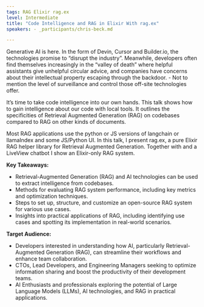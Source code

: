 ```yaml
---
tags: RAG Elixir rag.ex
level: Intermediate
title: "Code Intelligence and RAG in Elixir With rag.ex"
speakers: - _participants/chris-beck.md

---
```

Generative AI is here. In the form of Devin, Cursor and Builder.io, the technologies promise to “disrupt the industry”. Meanwhile, developers often find themselves increasingly in the “valley of death” where helpful assistants give unhelpful circular advice, and companies have concerns about their intellectual property escaping through the backdoor. - Not to mention the level of surveillance and control those off-site technologies offer.

It’s time to take code intelligence into our own hands. This talk shows how to gain intelligence about our code with local tools. It outlines the specificities of Retrieval Augmented Generation (RAG) on codebases compared to RAG on other kinds of documents. 

Most RAG applications use the python or JS versions of langchain or llamaIndex and some JS/Python UI. In this talk, I present rag.ex, a pure Elixir RAG helper library for Retrieval Augmented Generation. Together with and a LiveView chatbot I show an Elixir-only RAG system.


**Key Takeaways:**
- Retrieval-Augmented Generation (RAG) and AI technologies can be used to extract intelligence from codebases.
- Methods for evaluating RAG system performance, including key metrics and optimization techniques.
- Steps to set up, structure, and customize an open-source RAG system for various use cases.
- Insights into practical applications of RAG, including identifying use cases and spotting its implementation in real-world scenarios.

**Target Audience:**
- Developers interested in understanding how AI, particularly Retrieval-Augmented Generation (RAG), can streamline their workflows and enhance team collaboration.
- CTOs, Lead Developers, and Engineering Managers seeking to optimize information sharing and boost the productivity of their development teams.
- AI Enthusiasts and professionals exploring the potential of Large Language Models (LLMs), AI technologies, and RAG in practical applications.

